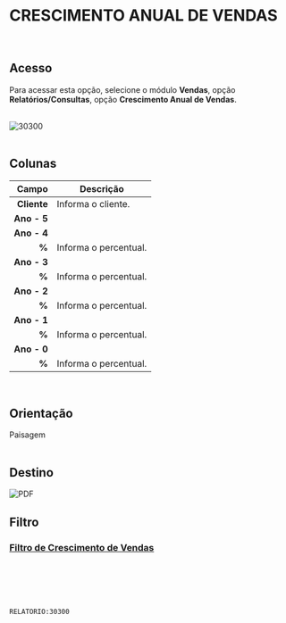 # CRESCIMENTO ANUAL DE VENDAS
<br>

## Acesso
Para acessar esta opção, selecione o módulo **Vendas**, opção **Relatórios/Consultas**, opção **Crescimento Anual de Vendas**.
<br>
<br>

![30300](https://raw.githubusercontent.com/netforcews/docs-siscom/master/relatorios/imagens/30300.png)
<br>
<br>

## Colunas
Campo | Descrição
--:|---
**Cliente** | Informa o cliente.
**Ano - 5** | 
**Ano - 4** | 
**%** | Informa o percentual.
**Ano - 3** | 
**%** | Informa o percentual.
**Ano - 2** | 
**%** | Informa o percentual.
**Ano - 1** | 
**%** | Informa o percentual.
**Ano - 0** | 
**%** | Informa o percentual.
<br>

## Orientação
Paisagem   
<br>

## Destino
 ![PDF](https://raw.githubusercontent.com/netforcews/docs-siscom/master/relatorios/imagens/pdf-48.png)
<br>

## Filtro
### [Filtro de Crescimento de Vendas](/geral/rel-filtro-crescimento-venda.md)
<br>
<br>
<br>
<br>

```RELATORIO:30300```
